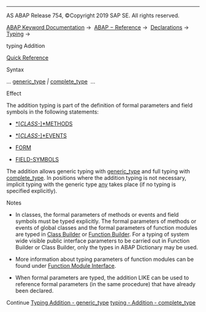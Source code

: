   

* * *

AS ABAP Release 754, ©Copyright 2019 SAP SE. All rights reserved.

[ABAP Keyword Documentation](https://help.sap.com/doc/abapdocu_754_index_htm/7.54/en-US/abenabap.htm) →  [ABAP − Reference](https://help.sap.com/doc/abapdocu_754_index_htm/7.54/en-US/abenabap_reference.htm) →  [Declarations](https://help.sap.com/doc/abapdocu_754_index_htm/7.54/en-US/abendeclarations.htm) →  [Typing](https://help.sap.com/doc/abapdocu_754_index_htm/7.54/en-US/abentyping.htm) → 

typing Addition

[Quick Reference](https://help.sap.com/doc/abapdocu_754_index_htm/7.54/en-US/abentyping_shortref.htm)

Syntax

... [generic\_type](https://help.sap.com/doc/abapdocu_754_index_htm/7.54/en-US/abentyping_generic.htm) *|* [complete\_type](https://help.sap.com/doc/abapdocu_754_index_htm/7.54/en-US/abentyping_complete.htm)  ...

Effect

The addition typing is part of the definition of formal parameters and field symbols in the following statements:

-   [*\[*CLASS-*\]*METHODS](https://help.sap.com/doc/abapdocu_754_index_htm/7.54/en-US/abapmethods.htm)

-   [*\[*CLASS-*\]*EVENTS](https://help.sap.com/doc/abapdocu_754_index_htm/7.54/en-US/abapevents.htm)

-   [FORM](https://help.sap.com/doc/abapdocu_754_index_htm/7.54/en-US/abapform.htm)

-   [FIELD-SYMBOLS](https://help.sap.com/doc/abapdocu_754_index_htm/7.54/en-US/abapfield-symbols.htm)

The addition allows generic typing with [generic\_type](https://help.sap.com/doc/abapdocu_754_index_htm/7.54/en-US/abentyping_generic.htm) and full typing with [complete\_type](https://help.sap.com/doc/abapdocu_754_index_htm/7.54/en-US/abentyping_complete.htm). In positions where the addition typing is not necessary, implicit typing with the generic type [any](https://help.sap.com/doc/abapdocu_754_index_htm/7.54/en-US/abenbuilt_in_types_generic.htm) takes place (if no typing is specified explicitly).

Notes

-   In classes, the formal parameters of methods or events and field symbols must be typed explicitly. The formal parameters of methods or events of global classes and the formal parameters of function modules are typed in [Class Builder](https://help.sap.com/doc/abapdocu_754_index_htm/7.54/en-US/abenclass_builder_glosry.htm "Glossary Entry") or [Function Builder](https://help.sap.com/doc/abapdocu_754_index_htm/7.54/en-US/abenfunction_builder_glosry.htm "Glossary Entry"). For a typing of system wide visible public interface parameters to be carried out in Function Builder or Class Builder, only the types in ABAP Dictionary may be used.

-   More information about typing parameters of function modules can be found under [Function Module Interface](https://help.sap.com/doc/abapdocu_754_index_htm/7.54/en-US/abenfunction_parameters.htm).

-   When formal parameters are typed, the addition LIKE can be used to reference formal parameters (in the same procedure) that have already been declared.

Continue
[Typing Addition - generic\_type](https://help.sap.com/doc/abapdocu_754_index_htm/7.54/en-US/abentyping_generic.htm)
[typing - Addition - complete\_type](https://help.sap.com/doc/abapdocu_754_index_htm/7.54/en-US/abentyping_complete.htm)